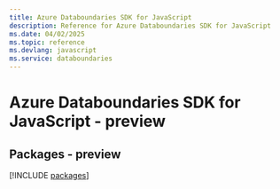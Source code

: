 ```yaml
---
title: Azure Databoundaries SDK for JavaScript
description: Reference for Azure Databoundaries SDK for JavaScript
ms.date: 04/02/2025
ms.topic: reference
ms.devlang: javascript
ms.service: databoundaries
---
```

# Azure Databoundaries SDK for JavaScript - preview
## Packages - preview
[!INCLUDE [packages](databoundaries-index.md)]